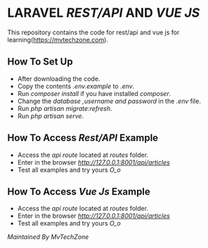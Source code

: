 # LARAVEL *REST/API* AND *VUE JS*

This repository contains the code for rest/api and vue js for learning(https://mvtechzone.com).

## How To Set Up
- After downloading the code.
- Copy the contents *.env.example* to *.env*.
- Run *composer install* if you have installed *composer*.
- Change the *database ,username and password* in the *.env* file.
- Run *php artisan migrate:refresh*.
- Run *php artisan serve*.

## How To Access *Rest/API* Example
- Access the *api route* located at *routes* folder.
- Enter in the browser *http://127.0.0.1:8001/api/articles*
- Test all examples and try yours *O_o*

## How To Access *Vue Js* Example
- Access the *api route* located at *routes* folder.
- Enter in the browser *http://127.0.0.1:8001/api/articles*
- Test all examples and try yours *O_o*

*Maintained By MvTechZone*